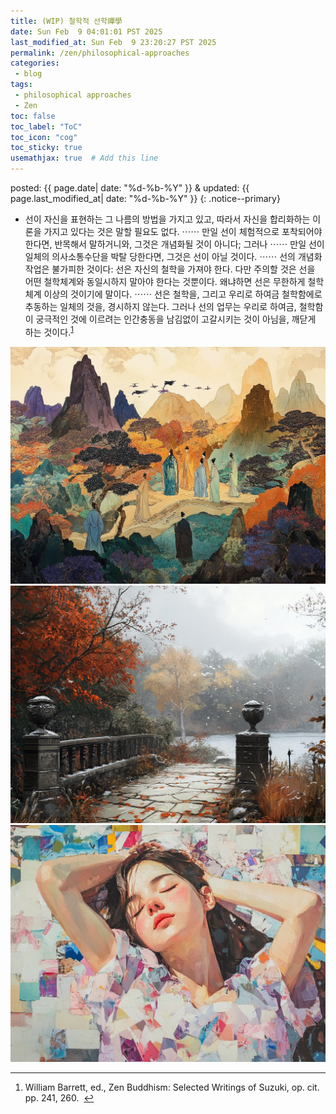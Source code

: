 ```yaml
---
title: (WIP) 철학적 선학禪學
date: Sun Feb  9 04:01:01 PST 2025
last_modified_at: Sun Feb  9 23:20:27 PST 2025
permalink: /zen/philosophical-approaches
categories:
 - blog
tags:
 - philosophical approaches
 - Zen
toc: false
toc_label: "ToC"
toc_icon: "cog"
toc_sticky: true
usemathjax: true  # Add this line
---
```


<!--tags: {% for tag in page.tags %} <a href="/tags/#{{ tag }}">{{ tag }}</a> {% endfor %}
<br>
cats: {% for category in page.categories %} <a href="/categories/#{{ category }}">{{ category }}</a> {% endfor %}-->

posted: {{ page.date| date: "%d-%b-%Y" }}
&amp;
updated: {{ page.last_modified_at| date: "%d-%b-%Y" }}
{: .notice--primary}


<ul>
<li>
선이 자신을 표현하는 그 나름의 방법을 가지고 있고,
따라서 자신을 합리화하는 이론을 가지고 있다는 것은 말할 필요도 없다.
&#x22ef;&#x22ef;
만일 선이 체험적으로 포착되어야 한다면, 반목해서 말하거니와, 그것은 개념화될 것이 아니다;
그러나 &#x22ef;&#x22ef; 만일 선이 일체의 의사소통수단을 박탈 당한다면, 그것은 선이 아닐 것이다.
&#x22ef;&#x22ef; 선의 개념화작업은 불가피한 것이다: 선은 자신의 철학을 가져야 한다.
다만 주의할 것은 선을 어떤 철학체계와 동일시하지 말아야 한다는 것뿐이다.
왜냐하면 선은 무한하게 철학체계 이상의 것이기에 말이다.
&#x22ef;&#x22ef; 선은 철학을, 그리고 우리로 하여금 철학함에로 추동하는 일체의 것을, 경시하지 않는다.
<font class="emph">그러나 선의 업무는 우리로 하여금, 철학함이 궁극적인 것에 이르려는 인간충동을 남김없이 고갈시키는 것이 아님을,
깨닫게 하는 것이다.</font><sup><a href="">1</a></sup>
</li>
</ul>

<div class="img-container">
<img src="/resource/posts/Philosophical Approaches to Zen/u1564158738____--ar_43_--v_6.1_256c0507-efe4-4cd6-889f-724197429862_2.png">
</div>

<div class="img-container">
<img src="/resource/posts/Philosophical Approaches to Zen/u1564158738____--ar_43_--v_6.1_256c0507-efe4-4cd6-889f-724197429862_0.png">
</div>

<div class="img-container">
<img src="/resource/posts/Philosophical Approaches to Zen/u1564158738____--ar_43_--v_6.1_d1437494-1d3c-4002-a88d-3e457bc305ed_0.png">
</div>

<hr>
<ol>
<li id="footnote1">
	William Barrett, ed., Zen Buddhism: Selected Writings of Suzuki, op. cit. pp. 241, 260.
&nbsp;<a href="#ref1">↩</a></li>
</ol>
